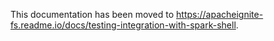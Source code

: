 This documentation has been moved to https://apacheignite-fs.readme.io/docs/testing-integration-with-spark-shell.